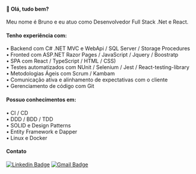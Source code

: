 #### 👋 Olá, tudo bem? 

Meu nome é Bruno e eu atuo como Desenvolvedor Full Stack .Net e React.

#### Tenho experiência com:

• Backend com C# .NET MVC e WebApi / SQL Server / Storage Procedures <br>
• Fronted com ASP.NET Razor Pages / JavaScript / Jquery / Boostratp <br>
• SPA com React / TypeScript / HTML / CSS) <br>
• Testes automatizados com NUnit / Selenium / Jest / React-testing-library <br>
• Metodologias Ágeis com Scrum / Kambam  <br>
• Comunicação ativa e alinhamento de expectativas com o cliente  <br>
• Gerenciamento de código com Git  <br>

#### Possuo conhecimentos em:

• CI / CD <br>
•	DDD / BDD / TDD <br>
•	SOLID e Design Patterns <br>
•	Entity Framework e Dapper <br>
•	Linux e Docker <br>

#### Contato

[![Linkedin Badge](https://img.shields.io/badge/-LinkedIn-blue?style=flat-square&logo=Linkedin&logoColor=white&link=https://www.linkedin.com/in/gabrielmelodev/)](https://www.linkedin.com/in/brunoumbelino/)
[![Gmail Badge](https://img.shields.io/badge/-Gmail-c14438?style=flat-square&logo=Gmail&logoColor=white&link)](mailto::bruno.umbelino0@gmail.com)

<!---
BrunoUmbelino/BrunoUmbelino is a ✨ special ✨ repository because its `README.md` (this file) appears on your GitHub profile.
You can click the Preview link to take a look at your changes.
--->
